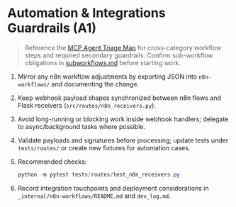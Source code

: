 # Automation & Integrations Guardrails (A1)

> Reference the [MCP Agent Triage Map](README.md#quick-links) for cross-category workflow steps and required secondary guardrails.
> Confirm sub-workflow obligations in [subworkflows.md](subworkflows.md) before starting work.

1. Mirror any n8n workflow adjustments by exporting JSON into `n8n-workflows/` and documenting the change.
2. Keep webhook payload shapes synchronized between n8n flows and Flask receivers (`src/routes/n8n_receivers.py`).
3. Avoid long-running or blocking work inside webhook handlers; delegate to async/background tasks where possible.
4. Validate payloads and signatures before processing; update tests under `tests/routes/` or create new fixtures for automation cases.
5. Recommended checks:

   ```powershell
   python -m pytest tests/routes/test_n8n_receivers.py
   ```

6. Record integration touchpoints and deployment considerations in `_internal/n8n-workflows/README.md` and `dev_log.md`.

